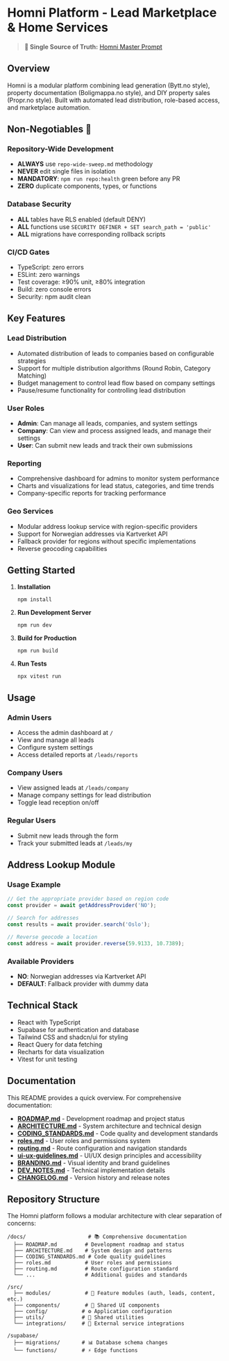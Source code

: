 # Homni Platform - Lead Marketplace & Home Services

> **📖 Single Source of Truth:** [Homni Master Prompt](docs/HOMNI_MASTER_PROMPT.md)

## Overview
Homni is a modular platform combining lead generation (Bytt.no style), property documentation (Boligmappa.no style), and DIY property sales (Propr.no style). Built with automated lead distribution, role-based access, and marketplace automation.

## Non-Negotiables 🚨

### Repository-Wide Development
- **ALWAYS** use `repo-wide-sweep.md` methodology
- **NEVER** edit single files in isolation
- **MANDATORY**: `npm run repo:health` green before any PR
- **ZERO** duplicate components, types, or functions

### Database Security
- **ALL** tables have RLS enabled (default DENY)
- **ALL** functions use `SECURITY DEFINER + SET search_path = 'public'`
- **ALL** migrations have corresponding rollback scripts

### CI/CD Gates
- TypeScript: zero errors
- ESLint: zero warnings  
- Test coverage: ≥90% unit, ≥80% integration
- Build: zero console errors
- Security: npm audit clean

## Key Features

### Lead Distribution
- Automated distribution of leads to companies based on configurable strategies
- Support for multiple distribution algorithms (Round Robin, Category Matching)
- Budget management to control lead flow based on company settings
- Pause/resume functionality for controlling lead distribution

### User Roles
- **Admin**: Can manage all leads, companies, and system settings
- **Company**: Can view and process assigned leads, and manage their settings
- **User**: Can submit new leads and track their own submissions

### Reporting
- Comprehensive dashboard for admins to monitor system performance
- Charts and visualizations for lead status, categories, and time trends
- Company-specific reports for tracking performance

### Geo Services
- Modular address lookup service with region-specific providers
- Support for Norwegian addresses via Kartverket API
- Fallback provider for regions without specific implementations
- Reverse geocoding capabilities

## Getting Started

1. **Installation**
   ```
   npm install
   ```

2. **Run Development Server**
   ```
   npm run dev
   ```

3. **Build for Production**
   ```
   npm run build
   ```

4. **Run Tests**
   ```
   npx vitest run
   ```

## Usage

### Admin Users
- Access the admin dashboard at `/`
- View and manage all leads
- Configure system settings
- Access detailed reports at `/leads/reports`

### Company Users
- View assigned leads at `/leads/company`
- Manage company settings for lead distribution
- Toggle lead reception on/off

### Regular Users
- Submit new leads through the form
- Track your submitted leads at `/leads/my`

## Address Lookup Module

### Usage Example
```typescript
// Get the appropriate provider based on region code
const provider = await getAddressProvider('NO');

// Search for addresses
const results = await provider.search('Oslo');

// Reverse geocode a location
const address = await provider.reverse(59.9133, 10.7389);
```

### Available Providers
- **NO**: Norwegian addresses via Kartverket API
- **DEFAULT**: Fallback provider with dummy data

## Technical Stack

- React with TypeScript
- Supabase for authentication and database
- Tailwind CSS and shadcn/ui for styling
- React Query for data fetching
- Recharts for data visualization
- Vitest for unit testing

## Documentation

This README provides a quick overview. For comprehensive documentation:

- **[ROADMAP.md](./docs/ROADMAP.md)** - Development roadmap and project status
- **[ARCHITECTURE.md](./docs/ARCHITECTURE.md)** - System architecture and technical design
- **[CODING_STANDARDS.md](./docs/CODING_STANDARDS.md)** - Code quality and development standards
- **[roles.md](./docs/roles.md)** - User roles and permissions system
- **[routing.md](./docs/routing.md)** - Route configuration and navigation standards
- **[ui-ux-guidelines.md](./docs/ui-ux-guidelines.md)** - UI/UX design principles and accessibility
- **[BRANDING.md](./docs/BRANDING.md)** - Visual identity and brand guidelines
- **[DEV_NOTES.md](./docs/DEV_NOTES.md)** - Technical implementation details
- **[CHANGELOG.md](./docs/CHANGELOG.md)** - Version history and release notes

## Repository Structure

The Homni platform follows a modular architecture with clear separation of concerns:

```
/docs/                    # 📚 Comprehensive documentation
  ├── ROADMAP.md         # Development roadmap and status
  ├── ARCHITECTURE.md    # System design and patterns
  ├── CODING_STANDARDS.md # Code quality guidelines
  ├── roles.md           # User roles and permissions
  ├── routing.md         # Route configuration standard
  └── ...                # Additional guides and standards
  
/src/
  ├── modules/           # 🧩 Feature modules (auth, leads, content, etc.)
  ├── components/        # 🎨 Shared UI components
  ├── config/           # ⚙️ Application configuration
  ├── utils/            # 🔧 Shared utilities
  └── integrations/     # 🔗 External service integrations

/supabase/
  ├── migrations/       # 📊 Database schema changes
  └── functions/        # ⚡ Edge functions
```
